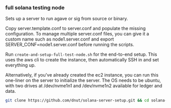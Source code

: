 
### full solana testing node

Sets up a server to run agave or sig from source or binary.

Copy server.template.conf to server.conf and populate the missing configuration. To manage multiple server.conf files, you can give it a custom name such as node1.server.conf and export SERVER_CONF=node1.server.conf before running the scripts.

Run `create-and-setup-full-test-node.sh` for the end-to-end setup. This uses the aws cli to create the instance, then automatically SSH in and set everything up.

Alternatively, if you've already created the ec2 instance, you can run this one-liner on the server to initialize the server. The OS needs to be ubuntu, with two drives at /dev/nvme1n1 and /dev/nvme1n2 available for ledger and data.

```bash
git clone https://github.com/dnut/solana-server-setup.git && cd solana-server-setup && ./setup-full-test-node.sh
```
